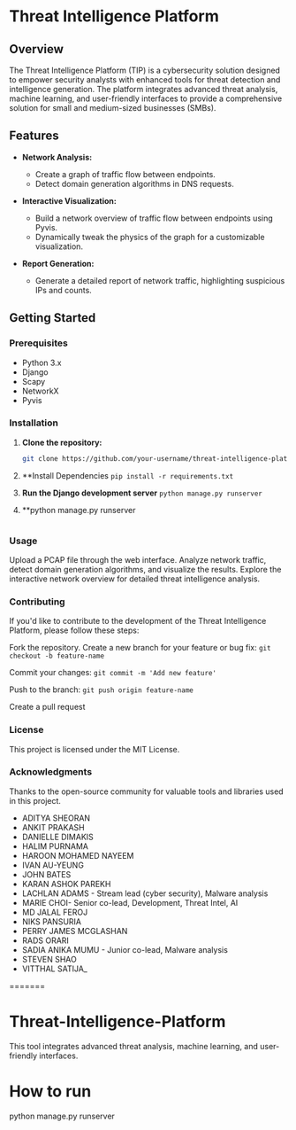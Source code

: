 # Threat Intelligence Platform

## Overview

The Threat Intelligence Platform (TIP) is a cybersecurity solution designed to empower security analysts with enhanced tools for threat detection and intelligence generation. The platform integrates advanced threat analysis, machine learning, and user-friendly interfaces to provide a comprehensive solution for small and medium-sized businesses (SMBs).

## Features

- **Network Analysis:**
  - Create a graph of traffic flow between endpoints.
  - Detect domain generation algorithms in DNS requests.

- **Interactive Visualization:**
  - Build a network overview of traffic flow between endpoints using Pyvis.
  - Dynamically tweak the physics of the graph for a customizable visualization.

- **Report Generation:**
  - Generate a detailed report of network traffic, highlighting suspicious IPs and counts.

## Getting Started

### Prerequisites

- Python 3.x
- Django
- Scapy
- NetworkX
- Pyvis

### Installation

1. **Clone the repository:**

   ```bash
   git clone https://github.com/your-username/threat-intelligence-platform.git
2. **Install Dependencies
```pip install -r requirements.txt```

3. **Run the Django development server**
```python manage.py runserver```

4. **python manage.py runserver
```python manage.py runserver
```
### Usage
Upload a PCAP file through the web interface.
Analyze network traffic, detect domain generation algorithms, and visualize the results.
Explore the interactive network overview for detailed threat intelligence analysis.

### Contributing
If you'd like to contribute to the development of the Threat Intelligence Platform, please follow these steps:

Fork the repository.
Create a new branch for your feature or bug fix: 
```git checkout -b feature-name```

Commit your changes: 
```git commit -m 'Add new feature'```

Push to the branch: 
```git push origin feature-name```

Create a pull request

### License
This project is licensed under the MIT License.

### Acknowledgments
Thanks to the open-source community for valuable tools and libraries used in this project.

- ADITYA SHEORAN
- ANKIT PRAKASH
- DANIELLE DIMAKIS
- HALIM PURNAMA
- HAROON MOHAMED NAYEEM
- IVAN AU-YEUNG
- JOHN BATES
- KARAN ASHOK PAREKH
- LACHLAN ADAMS - Stream lead (cyber security), Malware analysis
- MARIE CHOI- Senior co-lead, Development, Threat Intel, AI
- MD JALAL FEROJ
- NIKS PANSURIA
- PERRY JAMES MCGLASHAN
- RADS ORARI
- SADIA ANIKA MUMU - Junior co-lead, Malware analysis
- STEVEN SHAO
- VITTHAL SATIJA_


=======
# Threat-Intelligence-Platform
This tool integrates advanced threat analysis, machine learning, and user-friendly interfaces. 

# How to run
python manage.py runserver
